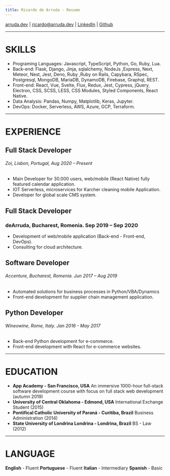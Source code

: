 ```yaml
---
title: Ricardo de Arruda - Resume 
---
```

[arruda.dev](https://arruda.dev) | [ricardo@arruda.dev](mailto:ricard@arruda.dev?subject=Hey%20Ricardo.&body=) | [LinkedIn](https://www.linkedin.com/in/ricardodearruda/) | [Github](https://github.com/arrudaricardo/)

---

# SKILLS
+ Programing Languages: Javascript, TypeScript, Python, Go, Ruby, Lua.
+ Back-end: Flask, Django, Jinja, sqlalchemy, NodeJs ,Express, Next, Meteor, Nest, Jest, Deno, Ruby ,Ruby on Rails, Capybara, RSpec, Postgresql, MongoDB, MariaDB, DynamoDB, Firebase, Graphql, REST.
+ Front-end: React, Vue, Svelte, Flux, Redux, Jest, Cypress, jQuery, Electron, CSS, SCSS, LESS, CSS Modules, Styled Components, React Native.
+ Data Analysis: Pandas, Numpy, Matplotlib, Keras, Jupyter.
+ DevOps: Docker, Serverless, AWS, Azure, GCP, Terraform.
---
# EXPERIENCE

## Full Stack Developer
###### Zoi, Lisbon, Portugal, Aug 2020 – Present
* Main Developer for 30.000 users, web/mobile (React Native) fully featured calendar application.
* IOT Serverless, microservices for Karcher cleaning mobile Application.
* Developer for global scale CMS system.
## Full Stack Developer
### deArruda, Bucharest, Romenia. Sep 2019 – Sep 2020
+ Development of web/mobile application (Back-end - Front-end, DevOps).
+ Consulting for cloud architecture.

## Software Developer
###### Accenture, Bucharest, Romenia. Jun 2017 – Aug 2019
+ Automated solutions for business processes in Python/VBA/Dynamics 
+ Front-end development for supplier chain management application.

## Python Developer 
###### Wineowine, Rome, Italy.  Jan 2016 - May 2017
+ Back-end Python development for e-commerce.
+ Front-end development with React for e-commerce websites.
---
# EDUCATION
* **App Academy - San Francisco, USA** An immersive 1000-hour full-stack software development course with focus on full stack web development (autumn 2019)  
* **University of Central Oklahoma - Edmond, USA**  International Exchange Student (2015)
* **Pontifical Catholic University of Paraná - Curitiba, Brazil** Business Administration (2014)
* **State University of Londrina Londrina - Londrina, Brazil** BS - Law   (2012) 
---
# LANGUAGE
**English** - Fluent
**Portuguese** - Fluent 
**Italian** - Intermediary
**Spanish** - Basic
